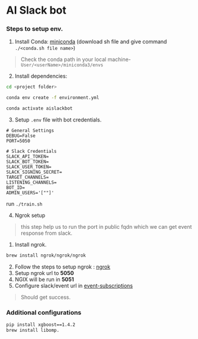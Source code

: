 # AI Slack bot

### Steps to setup env.
1. Install Conda: [miniconda](https://docs.conda.io/en/latest/miniconda.html) (download sh file and give command ```./<conda.sh file name>```) <br />
> Check the conda path in your local machine- ```User/<userName>/miniconda3/envs``` <br />
2. Install dependencies: <br />
```sh
cd <project folder>
```
```sh
conda env create -f environment.yml 
```
```sh
conda activate aislackbot 
```
3. Setup ```.env``` file with bot credentials.
```
# General Settings
DEBUG=False
PORT=5050

# Slack Credentials
SLACK_API_TOKEN=
SLACK_BOT_TOKEN=
SLACK_USER_TOKEN=
SLACK_SIGNING_SECRET=
TARGET_CHANNELS=
LISTENING_CHANNELS=
BOT_ID=
ADMIN_USERS='[""]'
```
run ``` ./train.sh ``` <br />

4. Ngrok setup
> this step help us to run the port in public fqdn which we can get event response from slack.
  1. Install ngrok.
```sh
brew install ngrok/ngrok/ngrok
```
  2. Follow the steps to setup ngrok : [ngrok](https://ngrok.com/download)
  3. Setup ngrok url to <b>5050</b>
5.  NGIX will be run in <b>5051</b>
6.  Configure slack/event url in [event-subscriptions](https://api.slack.com/apps/<appId>/event-subscriptions?)
> Should get success.

### Additional configurations
```sh
pip install xgboost==1.4.2
brew install libomp.
```

